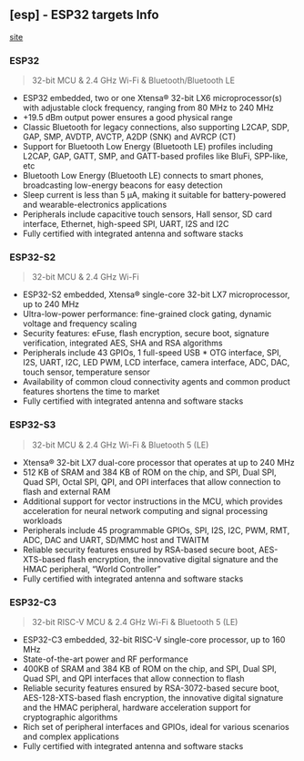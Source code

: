 ## [esp] - ESP32 targets Info

[site](https://www.espressif.com/en/products/modules)

### **ESP32**
> 32-bit MCU & 2.4 GHz Wi-Fi & Bluetooth/Bluetooth LE

* ESP32 embedded, two or one Xtensa® 32-bit LX6 microprocessor(s) with adjustable clock frequency, ranging from 80 MHz to 240 MHz
* +19.5 dBm output power ensures a good physical range
* Classic Bluetooth for legacy connections, also supporting L2CAP, SDP, GAP, SMP, AVDTP, AVCTP, A2DP (SNK) and AVRCP (CT)
* Support for Bluetooth Low Energy (Bluetooth LE) profiles including L2CAP, GAP, GATT, SMP, and GATT-based profiles like BluFi, SPP-like, etc
* Bluetooth Low Energy (Bluetooth LE) connects to smart phones, broadcasting low-energy beacons for easy detection
* Sleep current is less than 5 μA, making it suitable for battery-powered and wearable-electronics applications
* Peripherals include capacitive touch sensors, Hall sensor, SD card interface, Ethernet, high-speed SPI, UART, I2S and I2C
* Fully certified with integrated antenna and software stacks

### **ESP32-S2**
> 32-bit MCU & 2.4 GHz Wi-Fi

* ESP32-S2 embedded, Xtensa® single-core 32-bit LX7 microprocessor, up to 240 MHz
* Ultra-low-power performance: fine-grained clock gating, dynamic voltage and frequency scaling
* Security features: eFuse, flash encryption, secure boot, signature verification, integrated AES, SHA and RSA algorithms
* Peripherals include 43 GPIOs, 1 full-speed USB * OTG interface, SPI, I2S, UART, I2C, LED PWM, LCD interface, camera interface, ADC, DAC, touch sensor, temperature sensor
* Availability of common cloud connectivity agents and common product features shortens the time to market
* Fully certified with integrated antenna and software stacks

### **ESP32-S3**
> 32-bit MCU & 2.4 GHz Wi-Fi & Bluetooth 5 (LE)
* Xtensa® 32-bit LX7 dual-core processor that operates at up to 240 MHz
* 512 KB of SRAM and 384 KB of ROM on the chip, and SPI, Dual SPI, Quad SPI, Octal SPI, QPI, and OPI interfaces that allow connection to flash and external RAM
* Additional support for vector instructions in the MCU, which provides acceleration for neural network computing and signal processing workloads
* Peripherals include 45 programmable GPIOs, SPI, I2S, I2C, PWM, RMT, ADC, DAC and UART, SD/MMC host and TWAITM
* Reliable security features ensured by RSA-based secure boot, AES-XTS-based flash encryption, the innovative digital signature and the HMAC peripheral, “World Controller”
* Fully certified with integrated antenna and software stacks

### **ESP32-C3**
> 32-bit RISC-V MCU & 2.4 GHz Wi-Fi & Bluetooth 5 (LE)

* ESP32-C3 embedded, 32-bit RISC-V single-core processor, up to 160 MHz
* State-of-the-art power and RF performance
* 400KB of SRAM and 384 KB of ROM on the chip, and SPI, Dual SPI, Quad SPI, and QPI interfaces that allow connection to flash
* Reliable security features ensured by RSA-3072-based secure boot, AES-128-XTS-based flash encryption, the innovative digital signature and the HMAC peripheral, hardware acceleration support for cryptographic algorithms
* Rich set of peripheral interfaces and GPIOs, ideal for various scenarios and complex applications
* Fully certified with integrated antenna and software stacks